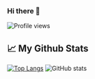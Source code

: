 ### Hi there 👋
![Profile views](https://gpvc.arturio.dev/juniordugue)

## 📈 My Github Stats
[![Top Langs](https://github-readme-stats.vercel.app/api/top-langs/?username=juniordugue)](https://github.com/anuraghazra/github-readme-stats) ![GitHub stats](https://github-readme-stats.vercel.app/api?username=juniordugue&show_icons=true)

<!--
**JuniorDugue/JuniorDugue** is a ✨ _special_ ✨ repository because its `README.md` (this file) appears on your GitHub profile.
Here are some ideas to get you started:

- 🔭 I’m currently working on ...
- 🌱 I’m currently learning ...
- 👯 I’m looking to collaborate on ...
- 🤔 I’m looking for help with ...
- 💬 Ask me about ...
- 📫 How to reach me: ...
- 😄 Pronouns: ...
- ⚡ Fun fact: ...
-->
